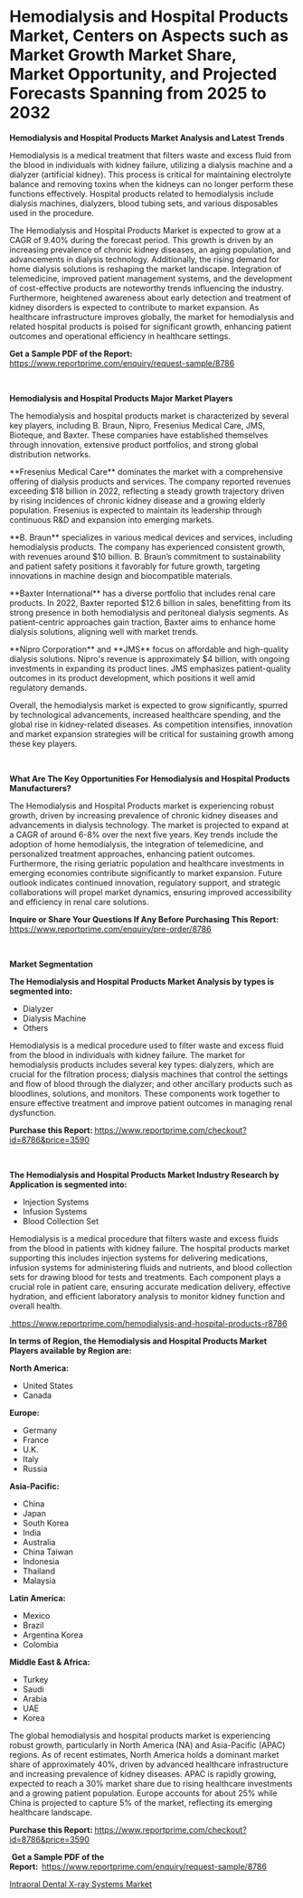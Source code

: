<p><h1>Hemodialysis and Hospital Products Market, Centers on Aspects such as Market Growth Market Share, Market Opportunity, and Projected Forecasts Spanning from 2025 to 2032</h1></p><p><strong>Hemodialysis and Hospital Products Market Analysis and Latest Trends</strong></p>
<p><p>Hemodialysis is a medical treatment that filters waste and excess fluid from the blood in individuals with kidney failure, utilizing a dialysis machine and a dialyzer (artificial kidney). This process is critical for maintaining electrolyte balance and removing toxins when the kidneys can no longer perform these functions effectively. Hospital products related to hemodialysis include dialysis machines, dialyzers, blood tubing sets, and various disposables used in the procedure.</p><p>The Hemodialysis and Hospital Products Market is expected to grow at a CAGR of 9.40% during the forecast period. This growth is driven by an increasing prevalence of chronic kidney diseases, an aging population, and advancements in dialysis technology. Additionally, the rising demand for home dialysis solutions is reshaping the market landscape. Integration of telemedicine, improved patient management systems, and the development of cost-effective products are noteworthy trends influencing the industry. Furthermore, heightened awareness about early detection and treatment of kidney disorders is expected to contribute to market expansion. As healthcare infrastructure improves globally, the market for hemodialysis and related hospital products is poised for significant growth, enhancing patient outcomes and operational efficiency in healthcare settings.</p></p>
<p><strong>Get a Sample PDF of the Report:&nbsp;</strong> <a href="https://www.reportprime.com/enquiry/request-sample/8786?utm_campaign=2185&utm_medium=2&utm_source=Github&utm_content=ia&utm_term=20032025&utm_id=hemodialysis-and-hospital-products">https://www.reportprime.com/enquiry/request-sample/8786</a></p>
<p>&nbsp;</p>
<p><strong>Hemodialysis and Hospital Products Major Market Players</strong></p>
<p><p>The hemodialysis and hospital products market is characterized by several key players, including B. Braun, Nipro, Fresenius Medical Care, JMS, Bioteque, and Baxter. These companies have established themselves through innovation, extensive product portfolios, and strong global distribution networks.</p><p>**Fresenius Medical Care** dominates the market with a comprehensive offering of dialysis products and services. The company reported revenues exceeding $18 billion in 2022, reflecting a steady growth trajectory driven by rising incidences of chronic kidney disease and a growing elderly population. Fresenius is expected to maintain its leadership through continuous R&D and expansion into emerging markets.</p><p>**B. Braun** specializes in various medical devices and services, including hemodialysis products. The company has experienced consistent growth, with revenues around $10 billion. B. Braun’s commitment to sustainability and patient safety positions it favorably for future growth, targeting innovations in machine design and biocompatible materials.</p><p>**Baxter International** has a diverse portfolio that includes renal care products. In 2022, Baxter reported $12.6 billion in sales, benefitting from its strong presence in both hemodialysis and peritoneal dialysis segments. As patient-centric approaches gain traction, Baxter aims to enhance home dialysis solutions, aligning well with market trends.</p><p>**Nipro Corporation** and **JMS** focus on affordable and high-quality dialysis solutions. Nipro's revenue is approximately $4 billion, with ongoing investments in expanding its product lines. JMS emphasizes patient-quality outcomes in its product development, which positions it well amid regulatory demands.</p><p>Overall, the hemodialysis market is expected to grow significantly, spurred by technological advancements, increased healthcare spending, and the global rise in kidney-related diseases. As competition intensifies, innovation and market expansion strategies will be critical for sustaining growth among these key players.</p></p>
<p>&nbsp;</p>
<p><strong>What Are The Key Opportunities For Hemodialysis and Hospital Products Manufacturers?</strong></p>
<p><p>The Hemodialysis and Hospital Products market is experiencing robust growth, driven by increasing prevalence of chronic kidney diseases and advancements in dialysis technology. The market is projected to expand at a CAGR of around 6-8% over the next five years. Key trends include the adoption of home hemodialysis, the integration of telemedicine, and personalized treatment approaches, enhancing patient outcomes. Furthermore, the rising geriatric population and healthcare investments in emerging economies contribute significantly to market expansion. Future outlook indicates continued innovation, regulatory support, and strategic collaborations will propel market dynamics, ensuring improved accessibility and efficiency in renal care solutions.</p></p>
<p><strong>Inquire or Share Your Questions If Any Before Purchasing This Report:</strong> <a href="https://www.reportprime.com/enquiry/pre-order/8786?utm_campaign=2185&utm_medium=2&utm_source=Github&utm_content=ia&utm_term=20032025&utm_id=hemodialysis-and-hospital-products">https://www.reportprime.com/enquiry/pre-order/8786</a></p>
<p>&nbsp;</p>
<p><strong>Market Segmentation</strong></p>
<p><strong>The Hemodialysis and Hospital Products Market Analysis by types is segmented into:</strong></p>
<p><ul><li>Dialyzer</li><li>Dialysis Machine</li><li>Others</li></ul></p>
<p><p>Hemodialysis is a medical procedure used to filter waste and excess fluid from the blood in individuals with kidney failure. The market for hemodialysis products includes several key types: dialyzers, which are crucial for the filtration process; dialysis machines that control the settings and flow of blood through the dialyzer; and other ancillary products such as bloodlines, solutions, and monitors. These components work together to ensure effective treatment and improve patient outcomes in managing renal dysfunction.</p></p>
<p><strong>Purchase this Report:&nbsp;</strong><a href="https://www.reportprime.com/checkout?id=8786&price=3590&utm_campaign=2185&utm_medium=2&utm_source=Github&utm_content=ia&utm_term=20032025&utm_id=hemodialysis-and-hospital-products">https://www.reportprime.com/checkout?id=8786&price=3590</a></p>
<p>&nbsp;</p>
<p><strong>The Hemodialysis and Hospital Products Market Industry Research by Application is segmented into:</strong></p>
<p><ul><li>Injection Systems</li><li>Infusion Systems</li><li>Blood Collection Set</li></ul></p>
<p><p>Hemodialysis is a medical procedure that filters waste and excess fluids from the blood in patients with kidney failure. The hospital products market supporting this includes injection systems for delivering medications, infusion systems for administering fluids and nutrients, and blood collection sets for drawing blood for tests and treatments. Each component plays a crucial role in patient care, ensuring accurate medication delivery, effective hydration, and efficient laboratory analysis to monitor kidney function and overall health.</p></p>
<p><a href="https://www.reportprime.com/hemodialysis-and-hospital-products-r8786?utm_campaign=2185&utm_medium=2&utm_source=Github&utm_content=ia&utm_term=20032025&utm_id=hemodialysis-and-hospital-products">&nbsp;https://www.reportprime.com/hemodialysis-and-hospital-products-r8786</a></p>
<p><strong>In terms of Region, the Hemodialysis and Hospital Products Market Players available by Region are:</strong></p>
<p>
    <p> <strong> North America: </strong>
        <ul>
            <li>United States</li>
            <li>Canada</li>
        </ul>
        </p> 
    <p> <strong> Europe: </strong>
        <ul>
            <li>Germany</li>
            <li>France</li>
            <li>U.K.</li>
            <li>Italy</li>
            <li>Russia</li>
        </ul>
        </p> 
    <p> <strong> Asia-Pacific: </strong>
        <ul>
            <li>China</li>
            <li>Japan</li>
            <li>South Korea</li>
            <li>India</li>
            <li>Australia</li>
            <li>China Taiwan</li>
            <li>Indonesia</li>
            <li>Thailand</li>
            <li>Malaysia</li>
        </ul>
        </p> 
    <p> <strong> Latin America: </strong>
        <ul>
            <li>Mexico</li>
            <li>Brazil</li>
            <li>Argentina Korea</li>
            <li>Colombia</li>
        </ul>
        </p> 
    <p> <strong> Middle East & Africa: </strong>
        <ul>
            <li>Turkey</li>
            <li>Saudi</li>
            <li>Arabia</li>
            <li>UAE</li>
            <li>Korea</li>
        </ul>
    </p>
    </p>
<p><p>The global hemodialysis and hospital products market is experiencing robust growth, particularly in North America (NA) and Asia-Pacific (APAC) regions. As of recent estimates, North America holds a dominant market share of approximately 40%, driven by advanced healthcare infrastructure and increasing prevalence of kidney diseases. APAC is rapidly growing, expected to reach a 30% market share due to rising healthcare investments and a growing patient population. Europe accounts for about 25% while China is projected to capture 5% of the market, reflecting its emerging healthcare landscape.</p></p>
<p><strong>Purchase this Report: </strong><a href="https://www.reportprime.com/checkout?id=8786&price=3590&utm_campaign=2185&utm_medium=2&utm_source=Github&utm_content=ia&utm_term=20032025&utm_id=hemodialysis-and-hospital-products">https://www.reportprime.com/checkout?id=8786&price=3590</a></p>
<p>&nbsp;<strong>Get a Sample PDF of the Report:&nbsp;&nbsp;</strong><a href="https://www.reportprime.com/enquiry/request-sample/8786?utm_campaign=2185&utm_medium=2&utm_source=Github&utm_content=ia&utm_term=20032025&utm_id=hemodialysis-and-hospital-products">https://www.reportprime.com/enquiry/request-sample/8786</a></p>
<p><strong></strong></p>
<p><p><a href="https://github.com/luckyshygirl/Market-Research-Report-List-7/blob/main/intraoral-dental-x-ray-systems-market.md?utm_campaign=2185&utm_medium=2&utm_source=Github&utm_content=ia&utm_term=20032025&utm_id=hemodialysis-and-hospital-products">Intraoral Dental X-ray Systems Market</a></p></p>